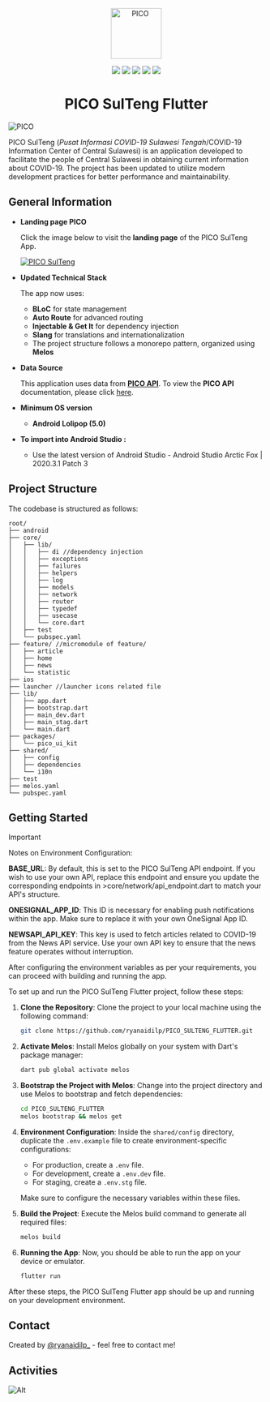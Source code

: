 ﻿<p align="center">
  <img src="https://banuacoders.com/app/pico/logo.png" width="100" height="100" alt="PICO"/>
</p>

<p align="center">
<img src="https://img.shields.io/badge/maintained%20with-melos-f700ff.svg?style=flat-square)](https://github.com/invertase/melos"/>
<img src="https://img.shields.io/github/stars/ryanaidilp/PICO_SULTENG_FLUTTER?style=plastic&color=yellow"/>
<img src="https://img.shields.io/github/downloads/ryanaidilp/PICO_SULTENG_FLUTTER/total?color=blue&style=plastic"/>
<img src="https://img.shields.io/github/forks/ryanaidilp/PICO_SULTENG_FLUTTER?color=green&style=plastic"/>
<img src="https://img.shields.io/github/v/release/ryanaidilp/PICO_SULTENG_FLUTTER?color=red&style=plastic"/>
</p>

<h1 align="center">PICO SulTeng Flutter</h1>

![PICO](https://banuacoders.com/app/pico/PICO.png)

PICO SulTeng (_Pusat Informasi COVID-19 Sulawesi Tengah_/COVID-19 Information Center of Central Sulawesi) is an application developed to facilitate the people of Central Sulawesi in obtaining current information about COVID-19. The project has been updated to utilize modern development practices for better performance and maintainability.

## General Information

- **Landing page PICO**

  Click the image below to visit the **landing page** of the PICO SulTeng App.

  [![PICO SulTeng](https://i.ibb.co/s6v2Ff9/picoflutter.png)](https://banuacoders.com/app/pico)

- **Updated Technical Stack**

  The app now uses:

  - **BLoC** for state management
  - **Auto Route** for advanced routing
  - **Injectable & Get It** for dependency injection
  - **Slang** for translations and internationalization
  - The project structure follows a monorepo pattern, organized using **Melos**

- **Data Source**

  This application uses data from [**PICO API**](https://banuacoders.com/api/pico). To view the **PICO API** documentation, please click [here](https://github.com/ryanaidilp/PICO_SULTENG_API).

- **Minimum OS version**

  - **Android Lolipop (5.0)**

- **To import into Android Studio :**
  - Use the latest version of Android Studio - Android Studio Arctic Fox | 2020.3.1 Patch 3

## Project Structure

The codebase is structured as follows:

```ascii
root/
├── android
├── core/
│   ├── lib/
│   │   ├── di //dependency injection
│   │   ├── exceptions
│   │   ├── failures
│   │   ├── helpers
│   │   ├── log
│   │   ├── models
│   │   ├── network
│   │   ├── router
│   │   ├── typedef
│   │   ├── usecase
│   │   └── core.dart
│   ├── test
│   └── pubspec.yaml
├── feature/ //micromodule of feature/
│   ├── article
│   ├── home
│   ├── news
│   └── statistic
├── ios
├── launcher //launcher icons related file
├── lib/
│   ├── app.dart
│   ├── bootstrap.dart
│   ├── main_dev.dart
│   ├── main_stag.dart
│   └── main.dart
├── packages/
│   └── pico_ui_kit
├── shared/
│   ├── config
│   ├── dependencies
│   └── i10n
├── test
├── melos.yaml
└── pubspec.yaml
```

## Getting Started

> [!IMPORTANT]
> Notes on Environment Configuration:
>
> **BASE_UR**L: By default, this is set to the PICO SulTeng API endpoint. If you wish to use your own API, replace this endpoint and ensure you update the corresponding endpoints in >core/network/api_endpoint.dart to match your API's structure.
>
> **ONESIGNAL_APP_ID**: This ID is necessary for enabling push notifications within the app. Make sure to replace it with your own OneSignal App ID.
>
> **NEWSAPI_API_KEY**: This key is used to fetch articles related to COVID-19 from the News API service. Use your own API key to ensure that the news feature operates without interruption.
>
> After configuring the environment variables as per your requirements, you can proceed with building and running the app.

To set up and run the PICO SulTeng Flutter project, follow these steps:

1. **Clone the Repository**:
   Clone the project to your local machine using the following command:

   ```sh
   git clone https://github.com/ryanaidilp/PICO_SULTENG_FLUTTER.git
   ```

2. **Activate Melos**:
   Install Melos globally on your system with Dart's package manager:

   ```sh
   dart pub global activate melos
   ```

3. **Bootstrap the Project with Melos**:
   Change into the project directory and use Melos to bootstrap and fetch dependencies:

   ```sh
   cd PICO_SULTENG_FLUTTER
   melos bootstrap && melos get
   ```

4. **Environment Configuration**:
   Inside the `shared/config` directory, duplicate the `.env.example` file to create environment-specific configurations:

   - For production, create a `.env` file.
   - For development, create a `.env.dev` file.
   - For staging, create a `.env.stg` file.

   Make sure to configure the necessary variables within these files.

5. **Build the Project**:
   Execute the Melos build command to generate all required files:

   ```sh
   melos build
   ```

6. **Running the App**:
   Now, you should be able to run the app on your device or emulator.

   ```sh
   flutter run
   ```

After these steps, the PICO SulTeng Flutter app should be up and running on your development environment.

## Contact

Created by [@ryanaidilp\_](https://linkedin.com/in/ryanaidilp) - feel free to contact me!

## Activities

![Alt](https://repobeats.axiom.co/api/embed/65970a0cf11692500a081f76b821ffd81dd45c89.svg "Repobeats analytics image")
